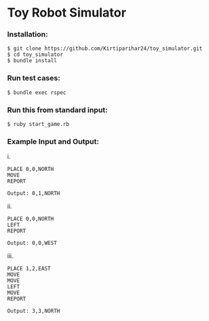 # Toy Robot Simulator
### Installation:
```
$ git clone https://github.com/Kirtiparihar24/toy_simulator.git
$ cd toy_simulator
$ bundle install
```

### Run test cases:
```
$ bundle exec rspec
```

### Run this from standard input:
```
$ ruby start_game.rb
```

### Example Input and Output:
i.

    PLACE 0,0,NORTH
    MOVE
    REPORT

    Output: 0,1,NORTH

ii.

    PLACE 0,0,NORTH
    LEFT
    REPORT

    Output: 0,0,WEST

iii.

    PLACE 1,2,EAST
    MOVE
    MOVE
    LEFT
    MOVE
    REPORT

    Output: 3,3,NORTH
